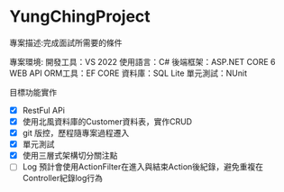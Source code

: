 # YungChingProject
專案描述:完成面試所需要的條件

專案環境:
開發工具：VS 2022
使用語言：C#
後端框架：ASP.NET CORE 6 WEB API
ORM工具：EF CORE
資料庫：SQL Lite
單元測試：NUnit

目標功能實作
- [x] RestFul APi
- [x] 使用北風資料庫的Customer資料表，實作CRUD
- [x] git 版控，歷程隨專案過程遷入
- [x] 單元測試
- [x] 使用三層式架構切分關注點
- [ ] Log
預計會使用ActionFilter在進入與結束Action後紀錄，避免重複在Controller紀錄log行為